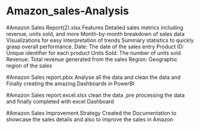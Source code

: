 # Amazon_sales-Analysis
#Amazon Sales Report(2).xlsx 
Features
Detailed sales metrics including revenue, units sold, and more
Month-by-month breakdown of sales data
Visualizations for easy interpretation of trends
Summary statistics to quickly grasp overall performance.
Date: The date of the sales entry
Product ID: Unique identifier for each product
Units Sold: The number of units sold
Revenue: Total revenue generated from the sales
Region: Geographic region of the sales

#Amazon Sales report.pbix
Analyse all the data and clean the data and Finally creating the amazing Dashboards in PowerBI

#Amazon Sales report.excel.xlsx
clean the data ,pre processing the data and finally completed with excel Dashboard

#Amazon Sales Improvement Strategy
Created the Documentation to showcase the sales details and also to improve the sales in Amazon

